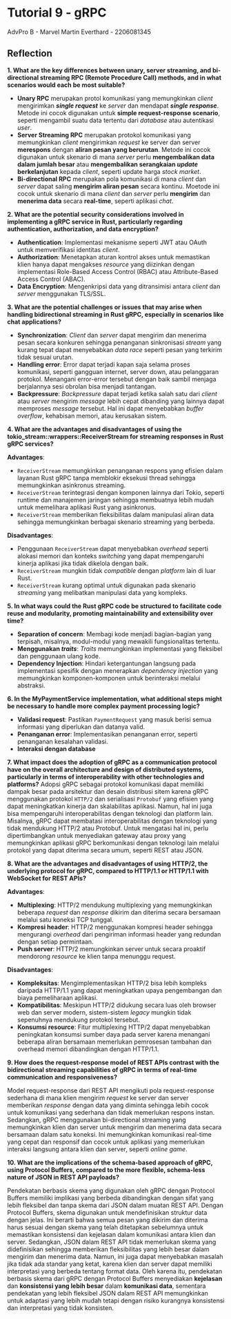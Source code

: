 # Tutorial 9 - gRPC
AdvPro B - Marvel Martin Everthard - 2206081345

## Reflection
**1. What are the key differences between unary, server streaming, and bi-directional streaming RPC (Remote Procedure Call) methods, and in what scenarios would each be most suitable?**
- **Unary RPC** merupakan protol komunikasi yang memungkinkan _client_ mengirimkan **_single request_** ke _server_ dan mendapat _**single response**_. Metode ini cocok digunakan untuk **simple request-response scenario**, seperti mengambil suatu data tertentu dari _database_ atau autentikasi _user_.
- **Server Streaming RPC** merupakan protokol komunikasi yang memungkinkan _client_ mengirimkan _request_ ke server dan server **merespons** dengan **aliran pesan yang berurutan**. Metode ini cocok digunakan untuk skenario di mana _server_ perlu **mengembalikan data dalam jumlah besar** atau **mengembalikan serangkaian _update_ berkelanjutan** kepada _client_, seperti update harga _stock market_.
- **Bi-directional RPC** merupakan pola komunikasi di mana _client_ dan _server_ dapat saling **mengirim aliran pesan** secara kontinu. Moetode ini cocok untuk skenario di mana _client_ dan _server_ perlu **mengirim** dan **menerima data** secara **real-time**, seperti aplikasi _chat_. 

**2. What are the potential security considerations involved in implementing a gRPC service in Rust, particularly regarding authentication, authorization, and data encryption?**
- **Authentication**: Implementasi mekanisme seperti JWT atau OAuth untuk memverifikasi identitas _client_.
- **Authorization**: Menetapkan aturan kontrol akses untuk memastikan klien hanya dapat mengakses _resource_ yang diizinkan dengan implementasi Role-Based Access Control (RBAC) atau Attribute-Based Access Control (ABAC).
- **Data Encryption**: Mengenkripsi data yang ditransimisi antara _client_ dan _server_ menggunakan TLS/SSL.

**3. What are the potential challenges or issues that may arise when handling bidirectional streaming in Rust gRPC, especially in scenarios like chat applications?**
- **Synchronization**: _Client_ dan _server_ dapat mengirim dan menerima pesan secara konkuren sehingga penanganan sinkronisasi _stream_ yang kurang tepat  dapat menyebabkan _data race_ seperti pesan yang terkirim tidak sesuai urutan.
- **Handling error**: Error dapat terjadi kapan saja selama proses komunikasi, seperti gangguan internet, server down, atau pelanggaran protokol. Menangani error-error tersebut dengan baik sambil menjaga berjalannya sesi obrolan bisa menjadi tantangan.
- **Backpressure**: _Backpressure_ dapat terjadi ketika salah satu dari _client_ atau _server_ mengirim _message_ lebih cepat dibanding yang lainnya dapat memproses _message_ tersebut. Hal ini dapat menyebabkan _buffer_ _overflow_, kehabisan memori, atau kerusakan sistem.

**4. What are the advantages and disadvantages of using the tokio_stream::wrappers::ReceiverStream for streaming responses in Rust gRPC services?**

**Advantages**:
- `ReceiverStream` memungkinkan penanganan respons yang efisien dalam layanan Rust gRPC tanpa memblokir eksekusi thread sehingga memungkinkan asinkronus streaming.
- `ReceiverStream` terintegrasi dengan komponen lainnya dari Tokio, seperti runtime dan manajemen jaringan sehingga membuatnya lebih mudah untuk memelihara aplikasi Rust yang asinkronus.
- `ReceiverStream` memberikan fleksibilitas dalam manipulasi aliran data sehingga memungkinkan berbagai skenario streaming yang berbeda.

**Disadvantages**:
- Penggunaan `ReceiverStream` dapat menyebabkan _overhead_ seperti alokasi memori dan konteks _switching_ yang dapat mempengaruhi kinerja aplikasi jika tidak dikelola dengan baik.
- `ReceiverStream` mungkin tidak _compatible_ dengan _platform_ lain di luar Rust.
- `ReceiverStream` kurang optimal untuk digunakan pada skenario _streaming_ yang melibatkan manipulasi data yang kompleks.

**5. In what ways could the Rust gRPC code be structured to facilitate code reuse and modularity, promoting maintainability and extensibility over time?**
- **Separation of concern**: Membagi kode menjadi bagian-bagian yang terpisah, misalnya, modul-modul yang mewakili fungsionalitas tertentu.
- **Menggunakan _traits_**: _Traits_ memungkinkan implementasi yang fleksibel dan penggunaan ulang kode.
- **Dependency Injection**: Hindari ketergantungan langsung pada implementasi spesifik dengan menerapkan _dependency injection_ yang memungkinkan komponen-komponen untuk berinteraksi melalui abstraksi.

**6. In the MyPaymentService implementation, what additional steps might be necessary to handle more complex payment processing logic?**
- **Validasi request**: Pastikan `PaymentRequest` yang masuk berisi semua informasi yang diperlukan dan datanya valid.
- **Penanganan error**: Implementasikan penanganan error, seperti penanganan kesalahan validasi.
- **Interaksi dengan database**

**7. What impact does the adoption of gRPC as a communication protocol have on the overall architecture and design of distributed systems, particularly in terms of interoperability with other technologies and platforms?**
Adopsi gRPC sebagai protokol komunikasi dapat memiliki dampak besar pada arsitektur dan desain distribusi sitem karena gRPC menggunakan protokol `HTTP/2` dan serialisasi `Protobuf` yang efisien yang dapat meningkatkan kinerja dan skalabilitas aplikasi. Namun, hal ini juga bisa mempengaruhi interoperabilitas dengan teknologi dan platform lain. Misalnya, gRPC dapat membatasi interoperabilitas dengan teknologi yang tidak mendukung HTTP/2 atau Protobuf. Untuk mengatasi hal ini, perlu dipertimbangkan untuk menyediakan gateway atau proxy yang memungkinkan aplikasi gRPC berkomunikasi dengan teknologi lain melalui protokol yang dapat diterima secara umum, seperti REST atau JSON. 


**8. What are the advantages and disadvantages of using HTTP/2, the underlying protocol for gRPC, compared to HTTP/1.1 or HTTP/1.1 with WebSocket for REST APIs?**

**Advantages**:
- **Multiplexing**: HTTP/2 mendukung multiplexing yang memungkinkan beberapa _request_ dan _response_ dikirim dan diterima secara bersamaan melalui satu koneksi TCP tunggal.
- **Kompresi header**: HTTP/2 menggunakan kompresi header sehingga mengurangi _overhead_ dari pengiriman informasi header yang redundan dengan setiap permintaan.
- **Push server**: HTTP/2 memungkinkan server untuk secara proaktif mendorong _resource_ ke klien tanpa menunggu request.

**Disadvantages**:
- **Kompleksitas**: Mengimplementasikan HTTP/2 bisa lebih kompleks daripada HTTP/1.1 yang dapat meningkatkan upaya pengembangan dan biaya pemeliharaan aplikasi.
- **Kompatibilitas**: Meskipun HTTP/2 didukung secara luas oleh browser web dan server modern, sistem-sistem _legacy_ mungkin tidak sepenuhnya mendukung protokol tersebut.
- **Konsumsi resource**: Fitur multiplexing HTTP/2 dapat menyebabkan peningkatan konsumsi sumber daya pada server karena menangani beberapa aliran bersamaan memerlukan pemrosesan tambahan dan overhead memori dibandingkan dengan HTTP/1.1.

**9. How does the request-response model of REST APIs contrast with the bidirectional streaming capabilities of gRPC in terms of real-time communication and responsiveness?**

Model request-response dari REST API mengikuti pola request-response sederhana di mana klien mengirim _request_ ke server dan server memberikan _response_ dengan data yang diminta sehingga lebih cocok untuk komunikasi yang sederhana dan tidak memerlukan respons instan. Sedangkan, gRPC menggunakan bi-directional streaming yang memungkinkan klien dan server untuk mengirim dan menerima data secara bersamaan dalam satu koneksi. Ini memungkinkan komunikasi real-time yang cepat dan responsif dan cocok untuk aplikasi yang memerlukan interaksi langsung antara klien dan server, seperti _online game_.

**10. What are the implications of the schema-based approach of gRPC, using Protocol Buffers, compared to the more flexible, schema-less nature of JSON in REST API payloads?**


Pendekatan berbasis skema yang digunakan oleh gRPC dengan Protocol Buffers memiliki implikasi yang berbeda dibandingkan dengan sifat yang lebih fleksibel dan tanpa skema dari JSON dalam muatan REST API. Dengan Protocol Buffers, skema digunakan untuk mendefinisikan struktur data dengan jelas. Ini berarti bahwa semua pesan yang dikirim dan diterima harus sesuai dengan skema yang telah ditetapkan sebelumnya untuk memastikan konsistensi dan kejelasan dalam komunikasi antara klien dan server. Sedangkan, JSON dalam REST API tidak memerlukan skema yang didefinisikan sehingga memberikan fleksibilitas yang lebih besar dalam mengirim dan menerima data. Namun, ini juga dapat menyebabkan masalah jika tidak ada standar yang ketat, karena klien dan server dapat memiliki interpretasi yang berbeda tentang format data. Oleh karena itu, pendekatan berbasis skema dari gRPC dengan Protocol Buffers menyediakan **kejelasan** dan **konsistensi yang lebih besar** dalam **komunikasi data**, sementara pendekatan yang lebih fleksibel JSON dalam REST API memungkinkan untuk adaptasi yang lebih mudah tetapi dengan risiko kurangnya konsistensi dan interpretasi yang tidak konsisten.
